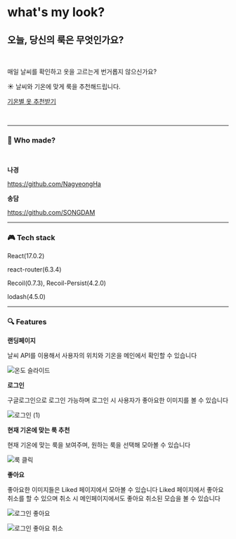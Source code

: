 # what's my look?

## 오늘, 당신의 룩은 무엇인가요?

<br>

매일 날씨를 확인하고 옷을 고르는게 번거롭지 않으신가요?

☀️ 날씨와 기온에 맞게 룩을 추천해드립니다.

[기온별 옷 추천받기](https://what-s-my-look-refactoring.vercel.app/)

<br>
<hr>

### 👀 Who made?

<br>

**나경**

https://github.com/NagyeongHa

**송담**

https://github.com/SONGDAM

---

### 🎮 Tech stack

React(17.0.2)

react-router(6.3.4)

Recoil(0.7.3),
Recoil-Persist(4.2.0)

lodash(4.5.0)

---

### 🔍 Features

**랜딩페이지**

날씨 API를 이용해서 사용자의 위치와 기온을 메인에서 확인할 수 있습니다

![온도 슬라이드](https://user-images.githubusercontent.com/90600892/177706199-d5ce9177-122e-4d98-8780-d292ea805f93.gif)

**로그인**

구글로그인으로 로그인 가능하며 로그인 시 사용자가 좋아요한 이미지를 볼 수 있습니다

![로그인 (1)](https://user-images.githubusercontent.com/90600892/177706911-2fc834b0-27b2-41a5-8a09-bf2540a9f1d7.gif)

**현재 기온에 맞는 룩 추천**

현재 기온에 맞는 룩을 보여주며, 원하는 룩을 선택해 모아볼 수 있습니다

![룩 클릭](https://user-images.githubusercontent.com/90600892/177704155-96a33c8a-e9ca-4c89-b4ae-6bb2d10bca30.gif)

**좋아요**

좋아요한 이미지들은 Liked 페이지에서 모아볼 수 있습니다
Liked 페이지에서 좋아요 취소를 할 수 있으며 취소 시 메인페이지에서도 좋아요 취소된 모습을 볼 수 있습니다

![로그인 좋아요](https://user-images.githubusercontent.com/90600892/177708830-b59ebd05-af8d-45ae-8f67-7fb5d6882ef3.gif)

![로그인 좋아요 취소](https://user-images.githubusercontent.com/90600892/177704177-9d16141a-69d3-4bce-ac78-12ce12fa0161.gif)
